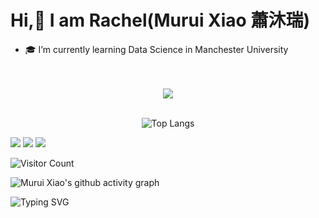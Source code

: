 # Hi,👋 I am Rachel(Murui Xiao 蕭沐瑞)

<!--
**Rachel-XMR/Rachel-XMR** is a ✨ _special_ ✨ repository because its `README.md` (this file) appears on your GitHub profile.

Here are some ideas to get you started:

- 🔭 I’m currently working on ...

- 👯 I’m looking to collaborate on ...
- 🤔 I’m looking for help with ...
- 💬 Ask me about ...
- 📫 How to reach me: ...
- 😄 Pronouns: ...
- ⚡ Fun fact: ...
-->

- :mortar_board: I’m currently learning Data Science in Manchester University
<br>
<br>
<div align="center">
  <picture>
    <source
      srcset="https://github-readme-stats.vercel.app/api?username=Rachel-XMR&show_icons=true&theme=dark&rank_icon=github"
      media="(prefers-color-scheme: dark)"
    />
    <source
      srcset="https://github-readme-stats.vercel.app/api?username=Rachel-XMR&show_icons=true&rank_icon=github"
      media="(prefers-color-scheme: light), (prefers-color-scheme: no-preference)"
    />
    <img src="https://github-readme-stats.vercel.app/api?username=Rachel-XMR&show_icons=true"/>
  </picture>


<br>
<br>

![Top Langs](https://github-readme-stats.vercel.app/api/top-langs/?username=Rachel-XMR&layout=compact)

</div>

<img src="https://img.shields.io/badge/-HTML5-E34F26?style=flat-square&logo=html5&logoColor=white" /> 
<img src="https://img.shields.io/badge/-CSS3-1572B6?style=flat-square&logo=css3" /> 
<img src="https://img.shields.io/badge/-JavaScript-oringe?style=flat-square&logo=javascript" />

![Visitor Count](https://profile-counter.glitch.me/Rachel-XMR/count.svg)

<!-- PIN card
[![Readme Card](https://github-readme-stats.vercel.app/api/pin/?username=anuraghazra&repo=github-readme-stats)](https://github.com/anuraghazra/github-readme-stats)
-->
![Murui Xiao's github activity graph](https://github-readme-activity-graph.vercel.app/graph?username=Rachel-XMR)


![Typing SVG](https://readme-typing-svg.demolab.com/?lines=HELLO+!;NICE+TO+MEET+YOU+!;HAVE+A+GOOD+DAY+!;STUDY+WITH+ME+~)




